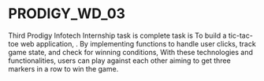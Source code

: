 # PRODIGY_WD_03
Third Prodigy Infotech Internship task is complete task is To build a tic-tac-toe web application, . By implementing functions to handle user clicks, track game state, and check for winning conditions, With these technologies and functionalities, users can play against each other  aiming to get three markers in a row to win the game.
